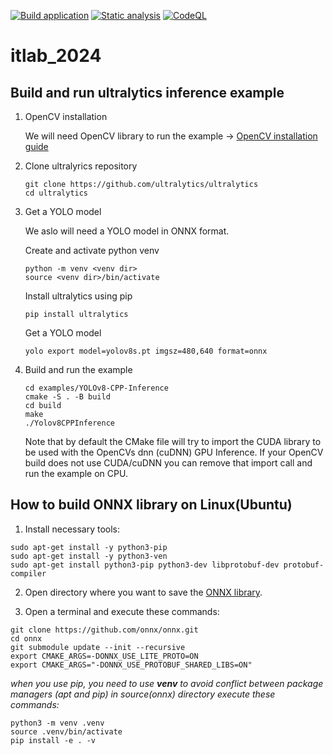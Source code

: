 [![Build application](https://github.com/embedded-dev-research/itlab_2024/actions/workflows/main.yml/badge.svg)](https://github.com/embedded-dev-research/itlab_2024/actions/workflows/main.yml)
[![Static analysis](https://github.com/embedded-dev-research/itlab_2024/actions/workflows/static-analysis.yml/badge.svg)](https://github.com/embedded-dev-research/itlab_2024/actions/workflows/static-analysis.yml)
[![CodeQL](https://github.com/embedded-dev-research/itlab_2024/actions/workflows/codeql-analysis.yml/badge.svg)](https://github.com/embedded-dev-research/itlab_2024/actions/workflows/codeql-analysis.yml)

# itlab_2024


## Build and run ultralytics inference example

1. OpenCV installation
   
   We will need OpenCV library to run the example -> [OpenCV installation guide](https://docs.opencv.org/4.10.0/d7/d9f/tutorial_linux_install.html)

2. Clone ultralyrics repository
   ```
   git clone https://github.com/ultralytics/ultralytics
   cd ultralytics
   ```
    
4. Get a YOLO model
   
   We aslo will need a YOLO model in ONNX format.
   
   Create and activate python venv
   ```
   python -m venv <venv dir>
   source <venv dir>/bin/activate
   ```

   Install ultralytics using pip
   ```
   pip install ultralytics
   ```

   Get a YOLO model
   ```
   yolo export model=yolov8s.pt imgsz=480,640 format=onnx
   ```

5. Build and run the example
   ```
   cd examples/YOLOv8-CPP-Inference
   cmake -S . -B build
   cd build
   make
   ./Yolov8CPPInference
   ```
    
   Note that by default the CMake file will try to import the CUDA library to be used with the OpenCVs dnn (cuDNN) GPU Inference.
   If your OpenCV build does not use CUDA/cuDNN you can remove that import call and run the example on CPU.

## How to build ONNX library on Linux(Ubuntu)

1. Install necessary tools:
  ```
  sudo apt-get install -y python3-pip
  sudo apt-get install -y python3-ven
  sudo apt-get install python3-pip python3-dev libprotobuf-dev protobuf-compiler
  ```

2. Open directory where you want to save the [ONNX library](https://github.com/onnx/onnx.git).

3. Open a terminal and execute these commands:
  ```
  git clone https://github.com/onnx/onnx.git
  cd onnx
  git submodule update --init --recursive
  export CMAKE_ARGS=-DONNX_USE_LITE_PROTO=ON
  export CMAKE_ARGS="-DONNX_USE_PROTOBUF_SHARED_LIBS=ON"
  ```
*when you use pip, you need to use **venv** to avoid conflict between package managers (apt and pip)*
*in source(onnx) directory execute these commands:*
  ```
  python3 -m venv .venv
  source .venv/bin/activate
  pip install -e . -v
  ```
